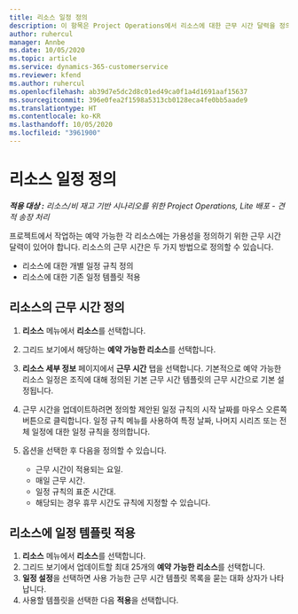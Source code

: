 ```yaml
---
title: 리소스 일정 정의
description: 이 항목은 Project Operations에서 리소스에 대한 근무 시간 달력을 정의하는 방법에 대한 정보를 제공합니다.
author: ruhercul
manager: Annbe
ms.date: 10/05/2020
ms.topic: article
ms.service: dynamics-365-customerservice
ms.reviewer: kfend
ms.author: ruhercul
ms.openlocfilehash: ab39d7e5dc2d8c01ed49ca0f1a4d1691aaf15637
ms.sourcegitcommit: 396e0fea2f1598a5313cb0128eca4fe0bb5aade9
ms.translationtype: HT
ms.contentlocale: ko-KR
ms.lasthandoff: 10/05/2020
ms.locfileid: "3961900"
---
```

# <a name="define-resource-calendars"></a>리소스 일정 정의

_**적용 대상 :** 리소스/비 재고 기반 시나리오를 위한 Project Operations, Lite 배포 - 견적 송장 처리_

프로젝트에서 작업하는 예약 가능한 각 리소스에는 가용성을 정의하기 위한 근무 시간 달력이 있어야 합니다. 리소스의 근무 시간은 두 가지 방법으로 정의할 수 있습니다. 

   - 리소스에 대한 개별 일정 규칙 정의
   - 리소스에 대한 기존 일정 템플릿 적용

## <a name="define-a-resources-working-hours"></a>리소스의 근무 시간 정의

1. **리소스** 메뉴에서 **리소스**를 선택합니다.
2. 그리드 보기에서 해당하는 **예약 가능한 리소스**를 선택합니다.
3. **리소스 세부 정보** 페이지에서 **근무 시간** 탭을 선택합니다. 기본적으로 예약 가능한 리소스 일정은 조직에 대해 정의된 기본 근무 시간 템플릿의 근무 시간으로 기본 설정됩니다.
4. 근무 시간을 업데이트하려면 정의할 제안된 일정 규칙의 시작 날짜를 마우스 오른쪽 버튼으로 클릭합니다. 일정 규칙 메뉴를 사용하여 특정 날짜, 나머지 시리즈 또는 전체 일정에 대한 일정 규칙을 정의합니다.
5. 옵션을 선택한 후 다음을 정의할 수 있습니다.

    - 근무 시간이 적용되는 요일.
    - 매일 근무 시간.
    - 일정 규칙의 표준 시간대.
    - 해당되는 경우 휴무 시간도 규칙에 지정할 수 있습니다.

## <a name="applying-a-calendar-template-to-a-resource"></a>리소스에 일정 템플릿 적용

1. **리소스** 메뉴에서 **리소스**를 선택합니다.
2. 그리드 보기에서 업데이트할 최대 25개의 **예약 가능한 리소스**를 선택합니다.
3. **일정 설정**을 선택하면 사용 가능한 근무 시간 템플릿 목록을 묻는 대화 상자가 나타납니다.
4. 사용할 템플릿을 선택한 다음 **적용**을 선택합니다.
